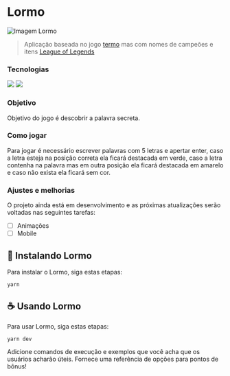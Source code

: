 # Lormo

<img src="" alt="Imagem Lormo" />

> Aplicação baseada no jogo [termo](https://term.ooo/) mas com nomes de campeões e itens [League of Legends](https://www.leagueoflegends.com/pt-br/)

### Tecnologias

<img src="https://img.shields.io/badge/React-20232A?style=for-the-badge&logo=react&logoColor=61DAFB" />
<img src="https://img.shields.io/badge/TypeScript-007ACC?style=for-the-badge&logo=typescript&logoColor=white" />

### Objetivo

Objetivo do jogo é descobrir a palavra secreta.

### Como jogar

Para jogar é necessário escrever palavras com 5 letras e apertar enter, caso a letra esteja na posição correta ela ficará destacada em verde, caso a letra contenha na palavra mas em outra posição ela ficará destacada em amarelo e caso não exista ela ficará sem cor.

### Ajustes e melhorias

O projeto ainda está em desenvolvimento e as próximas atualizações serão voltadas nas seguintes tarefas:

- [ ] Animações
- [ ] Mobile

## 🚀 Instalando Lormo

Para instalar o Lormo, siga estas etapas:

```
yarn
```

## ☕ Usando Lormo

Para usar Lormo, siga estas etapas:

```
yarn dev
```

Adicione comandos de execução e exemplos que você acha que os usuários acharão úteis. Fornece uma referência de opções para pontos de bônus!
